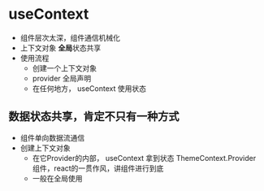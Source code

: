 # useContext

- 组件层次太深，组件通信机械化
- 上下文对象 **全局**状态共享
- 使用流程
  - 创建一个上下文对象 
  - provider 全局声明
  - 在任何地方， useContext 使用状态

## 数据状态共享，肯定不只有一种方式
- 组件单向数据流通信
- 创建上下文对象
  - 在它Provider的内部， useContext 拿到状态
  ThemeContext.Provider 组件，react的一贯作风，讲组件进行到底
  - 一般在全局使用
